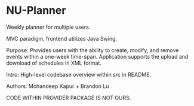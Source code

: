 
# NU-Planner

Weekly planner for multiple users.

MVC paradigm, frontend utilizes Java Swing.

Purpose: 
Provides users with the ability to create, modify, and remove events within a one-week
time-span. Application supports the upload and download of schedules in XML format. 

Intro: 
High-level codebase overview within src in README.

Authors:
Mohandeep Kapur + Brandon Lu

CODE WITHIN PROVIDER PACKAGE IS NOT OURS.
